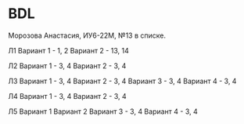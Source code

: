 # BDL

Морозова Анастасия, ИУ6-22М, №13 в списке.

Л1
Вариант 1 - 1, 2
Вариант 2 - 13, 14

Л2
Вариант 1 - 3, 4
Вариант 2 - 3, 4

Л3
Вариант 1 - 3, 4
Вариант 2 - 3, 4
Вариант 3 - 3, 4
Вариант 4 - 3, 4

Л4
Вариант 1 - 3, 4
Вариант 2 - 3, 4

Л5
Вариант 1
Вариант 2
Вариант 3 - 3, 4
Вариант 4 - 3, 4